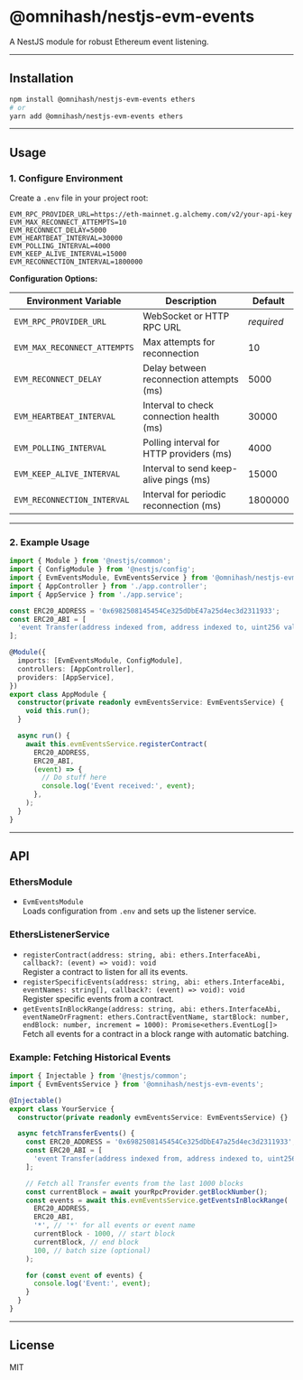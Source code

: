 # @omnihash/nestjs-evm-events

A NestJS module for robust Ethereum event listening.

---

## Installation

```bash
npm install @omnihash/nestjs-evm-events ethers
# or
yarn add @omnihash/nestjs-evm-events ethers
```

---

## Usage

### 1. Configure Environment

Create a `.env` file in your project root:

```env
EVM_RPC_PROVIDER_URL=https://eth-mainnet.g.alchemy.com/v2/your-api-key
EVM_MAX_RECONNECT_ATTEMPTS=10
EVM_RECONNECT_DELAY=5000
EVM_HEARTBEAT_INTERVAL=30000
EVM_POLLING_INTERVAL=4000
EVM_KEEP_ALIVE_INTERVAL=15000
EVM_RECONNECTION_INTERVAL=1800000
```

**Configuration Options:**

| Environment Variable         | Description                              | Default    |
| ---------------------------- | ---------------------------------------- | ---------- |
| `EVM_RPC_PROVIDER_URL`       | WebSocket or HTTP RPC URL                | _required_ |
| `EVM_MAX_RECONNECT_ATTEMPTS` | Max attempts for reconnection            | 10         |
| `EVM_RECONNECT_DELAY`        | Delay between reconnection attempts (ms) | 5000       |
| `EVM_HEARTBEAT_INTERVAL`     | Interval to check connection health (ms) | 30000      |
| `EVM_POLLING_INTERVAL`       | Polling interval for HTTP providers (ms) | 4000       |
| `EVM_KEEP_ALIVE_INTERVAL`    | Interval to send keep-alive pings (ms)   | 15000      |
| `EVM_RECONNECTION_INTERVAL`  | Interval for periodic reconnection (ms)  | 1800000    |

---

### 2. Example Usage

```typescript
import { Module } from '@nestjs/common';
import { ConfigModule } from '@nestjs/config';
import { EvmEventsModule, EvmEventsService } from '@omnihash/nestjs-evm-events';
import { AppController } from './app.controller';
import { AppService } from './app.service';

const ERC20_ADDRESS = '0x6982508145454Ce325dDbE47a25d4ec3d2311933';
const ERC20_ABI = [
  'event Transfer(address indexed from, address indexed to, uint256 value)',
];

@Module({
  imports: [EvmEventsModule, ConfigModule],
  controllers: [AppController],
  providers: [AppService],
})
export class AppModule {
  constructor(private readonly evmEventsService: EvmEventsService) {
    void this.run();
  }

  async run() {
    await this.evmEventsService.registerContract(
      ERC20_ADDRESS,
      ERC20_ABI,
      (event) => {
        // Do stuff here
        console.log('Event received:', event);
      },
    );
  }
}
```

---

## API

### EthersModule

- `EvmEventsModule`  
  Loads configuration from `.env` and sets up the listener service.

### EthersListenerService

- `registerContract(address: string, abi: ethers.InterfaceAbi, callback?: (event) => void): void`  
  Register a contract to listen for all its events.
- `registerSpecificEvents(address: string, abi: ethers.InterfaceAbi, eventNames: string[], callback?: (event) => void): void`  
  Register specific events from a contract.
- `getEventsInBlockRange(address: string, abi: ethers.InterfaceAbi, eventNameOrFragment: ethers.ContractEventName, startBlock: number, endBlock: number, increment = 1000): Promise<ethers.EventLog[]>`  
  Fetch all events for a contract in a block range with automatic batching.

### Example: Fetching Historical Events

```typescript
import { Injectable } from '@nestjs/common';
import { EvmEventsService } from '@omnihash/nestjs-evm-events';

@Injectable()
export class YourService {
  constructor(private readonly evmEventsService: EvmEventsService) {}

  async fetchTransferEvents() {
    const ERC20_ADDRESS = '0x6982508145454Ce325dDbE47a25d4ec3d2311933';
    const ERC20_ABI = [
      'event Transfer(address indexed from, address indexed to, uint256 value)',
    ];

    // Fetch all Transfer events from the last 1000 blocks
    const currentBlock = await yourRpcProvider.getBlockNumber();
    const events = await this.evmEventsService.getEventsInBlockRange(
      ERC20_ADDRESS,
      ERC20_ABI,
      '*', // '*' for all events or event name
      currentBlock - 1000, // start block
      currentBlock, // end block
      100, // batch size (optional)
    );

    for (const event of events) {
      console.log('Event:', event);
    }
  }
}
```

---

## License

MIT
